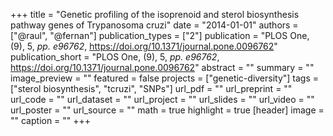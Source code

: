 +++
title = "Genetic profiling of the isoprenoid and sterol biosynthesis pathway genes of Trypanosoma cruzi"
date = "2014-01-01"
authors = ["@raul", "@fernan"]
publication_types = ["2"]
publication = "PLOS One, (9), 5, _pp. e96762_, https://doi.org/10.1371/journal.pone.0096762"
publication_short = "PLOS One, (9), 5, _pp. e96762_, https://doi.org/10.1371/journal.pone.0096762"
abstract = ""
summary = ""
image_preview = ""
featured = false
projects = ["genetic-diversity"]
tags = ["sterol biosynthesis", "tcruzi", "SNPs"]
url_pdf = ""
url_preprint = ""
url_code = ""
url_dataset = ""
url_project = ""
url_slides = ""
url_video = ""
url_poster = ""
url_source = ""
math = true
highlight = true
[header]
image = ""
caption = ""
+++
